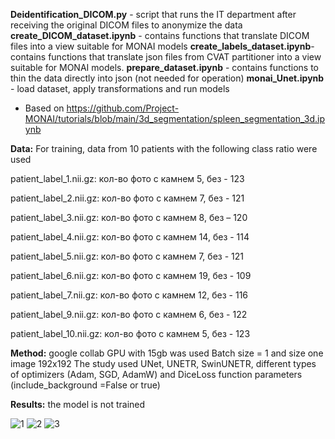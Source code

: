 
**Deidentification_DICOM.py** - script that runs the IT department after receiving the original DICOM files to anonymize the data
**create_DICOM_dataset.ipynb** - contains functions that translate DICOM files into a view suitable for MONAI models
**create_labels_dataset.ipynb**- contains functions that translate json files from CVAT partitioner into a view suitable for MONAI models.
**prepare_dataset.ipynb** - contains functions to thin the data directly into json (not needed for operation)
**monai_Unet.ipynb** - load dataset, apply transformations and run models
* Based on https://github.com/Project-MONAI/tutorials/blob/main/3d_segmentation/spleen_segmentation_3d.ipynb

**Data:**
For training, data from 10 patients with the following class ratio were used

  patient_label_1.nii.gz: кол-во фото с камнем 5, без - 123 

  patient_label_2.nii.gz: кол-во фото с камнем 7, без - 121 

  patient_label_3.nii.gz: кол-во фото с камнем 8, без – 120

  patient_label_4.nii.gz: кол-во фото с камнем 14, без - 114 

  patient_label_5.nii.gz: кол-во фото с камнем 7, без - 121 

  patient_label_6.nii.gz: кол-во фото с камнем 19, без - 109 

  patient_label_7.nii.gz: кол-во фото с камнем 12, без - 116

  patient_label_9.nii.gz: кол-во фото с камнем 6, без - 122 

  patient_label_10.nii.gz: кол-во фото с камнем 5, без - 123

**Method:** google collab GPU with 15gb was used
Batch size = 1 and size one image 192x192
The study used UNet, UNETR, SwinUNETR, different types of optimizers (Adam, SGD, AdamW) and DiceLoss function parameters (include_background =False or true)

**Results:** the model is not trained

![1](https://github.com/Anilian/my_education/assets/122607689/6d704fe4-9f85-4e3f-8e3c-78e0f2fbf412)
![2](https://github.com/Anilian/my_education/assets/122607689/7cf555cb-2254-4bae-b432-5d4151549759)
![3](https://github.com/Anilian/my_education/assets/122607689/07fe5e0d-35de-4221-8d10-3ef2876e9c9b)





